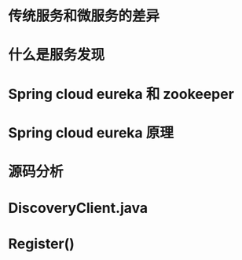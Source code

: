

# 传统服务和微服务的差异
# 什么是服务发现
# Spring cloud eureka 和 zookeeper
# Spring cloud eureka 原理
# 源码分析
# DiscoveryClient.java
# Register()






